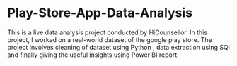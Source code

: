 # Play-Store-App-Data-Analysis
This  is a live data analysis project  conducted by HiCounsellor. In this project, I worked on a real-world dataset of the google play store. The project involves cleaning of dataset using Python , data extraction using SQl and finally giving the useful insights using Power BI report. 
